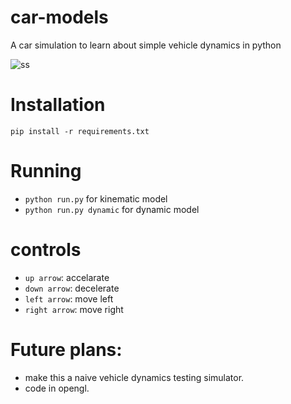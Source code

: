 # car-models

 A car simulation to learn about simple vehicle dynamics in python

 ![ss](https://raw.githubusercontent.com/MankaranSingh/go-brrr/main/images/ss.JPG)

# Installation 

 `pip install -r requirements.txt`

# Running
 - `python run.py` for kinematic model
 - `python run.py dynamic` for dynamic model

# controls 

  - `up arrow`: accelarate
  - `down arrow`: decelerate
  - `left arrow`: move left
  - `right arrow`: move right

# Future plans:

 - make this a naive vehicle dynamics testing simulator.
 - code in opengl.
